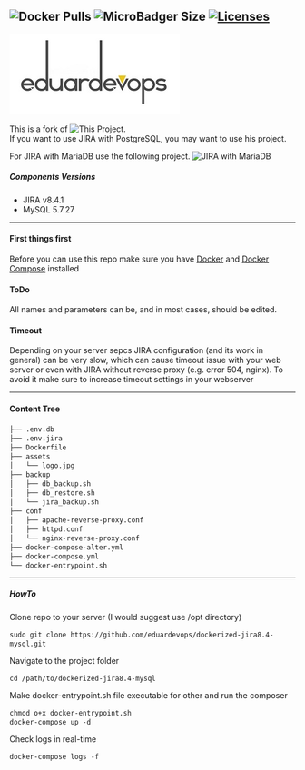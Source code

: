 <img alt="Docker Pulls" src="https://img.shields.io/docker/pulls/eduardevops/jira8.4-mysql.svg" style="max-width:100%;"> <img alt="MicroBadger Size" src="https://img.shields.io/microbadger/image-size/eduardevops/jira8.4-mysql/latest.svg" style="max-width:100%;"> <a href="https://www.gnu.org/licenses/gpl-3.0/"> <img alt="Licenses" src="https://img.shields.io/badge/License-GPLv3-blue.svg" style="max-width:100%;"> </a>
-----
![Logo](./assets/logo.jpg)

This is a fork of  ![This Project](https://github.com/cptactionhank/docker-atlassian-jira). <br>
If you want to use JIRA with PostgreSQL, you may want to use his project. <br>

For JIRA with MariaDB use the following project.
![JIRA with MariaDB](https://github.com/eduardevops/dockerized-jira8.5-mariadb)

##### Components Versions
*	JIRA v8.4.1
*	MySQL 5.7.27
-----
#### First things first
Before you can use this repo make sure you have [Docker](https://www.docker.com/) and [Docker Compose](https://docs.docker.com/compose/install/) installed

#### ToDo
All names and parameters can be, and in most cases, should be edited.

#### Timeout
Depending on your server sepcs JIRA configuration (and its work in general) can be very slow, which can cause timeout issue with your web server or even with JIRA without reverse proxy (e.g. error 504, nginx).
To avoid it make sure to increase timeout settings in your webserver

------
#### Content Tree
```less
├── .env.db
├── .env.jira
├── Dockerfile
├── assets
│   └── logo.jpg
├── backup
│   ├── db_backup.sh
│   ├── db_restore.sh
│   └── jira_backup.sh
├── conf
│   ├── apache-reverse-proxy.conf
│   ├── httpd.conf
│   └── nginx-reverse-proxy.conf
├── docker-compose-alter.yml
├── docker-compose.yml
└── docker-entrypoint.sh
```
-----

##### HowTo
Clone repo to your server (I would suggest use /opt directory)
```less
sudo git clone https://github.com/eduardevops/dockerized-jira8.4-mysql.git
```
Navigate to the project folder

```less
cd /path/to/dockerized-jira8.4-mysql
```
Make docker-entrypoint.sh file executable for other and run the composer

```less
chmod o+x docker-entrypoint.sh
docker-compose up -d
```

Check logs in real-time
```less
docker-compose logs -f
```
